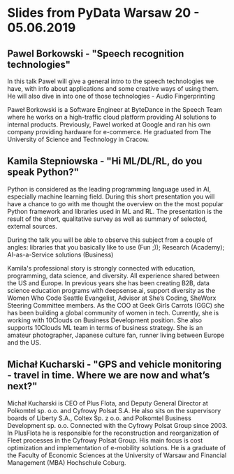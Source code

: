 # Slides from PyData Warsaw 20 - 05.06.2019

## Pawel Borkowski - "Speech recognition technologies"

In this talk Pawel will give a general intro to the speech technologies we have, with info about applications and some creative ways of using them. He will also dive in into one of those technologies - Audio Fingerprinting

Paweł Borkowski is a Software Engineer at ByteDance in the Speech Team where he works on a high-traffic cloud platform providing AI solutions to internal products. Previously, Pawel worked at Google and ran his own company providing hardware for e-commerce. He graduated from The University of Science and Technology in Cracow.

## Kamila Stepniowska - "Hi ML/DL/RL, do you speak Python?"

Python is considered as the leading programming language used in AI, especially machine learning field. During this short presentation you will have a chance to go with me thought the overview on the the most popular Python framework and libraries used in ML and RL. The presentation is the result of the short, qualitative survey as well as summary of selected, external sources.

During the talk you will be able to observe this subject from a couple of angles: libraries that you basically like to use (Fun ;)); Research (Academy); AI-as-a-Service solutions (Business)

Kamila's professional story is strongly connected with education, programming, data science, and diversity. All experience shared between the US and Europe. In previous years she has been creating B2B, data science education programs with deepsense.ai, support diversity as the Women Who Code Seattle Evangelist, Advisor at She’s Coding, SheWorx Steering Committee members. As the COO at Geek Girls Carrots (GGC) she has been building a global community of women in tech. Currently, she is working with 10Clouds on Business Development position. She also supports 10Clouds ML team in terms of business strategy. She is an amateur photographer, Japanese culture fan, runner living between Europe and the US.

## Michał Kucharski - "GPS and vehicle monitoring - travel in time. Where we are now and what’s next?"

Michał Kucharski is CEO of Plus Flota, and Deputy General Director at Polkomtel sp. o.o. and Cyfrowy Polsat S.A. He also sits on the supervisory boards of Liberty S.A., Coltex Sp. z o.o. and Polkomtel Business Development sp. o.o. Connected with the Cyfrowy Polsat Group since 2003. In PlusFlota he is responsible for the reconstruction and reorganization of Fleet processes in the Cyfrowy Polsat Group. His main focus is cost optimization and implementation of e-mobility solutions. He is a graduate of the Faculty of Economic Sciences at the University of Warsaw and Financial Management (MBA) Hochschule Coburg.
